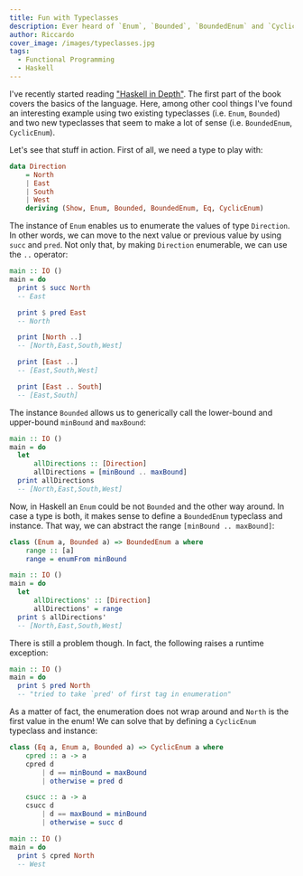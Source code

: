 ```yaml
---
title: Fun with Typeclasses
description: Ever heard of `Enum`, `Bounded`, `BoundedEnum` and `CyclicEnum`?
author: Riccardo
cover_image: /images/typeclasses.jpg
tags:
  - Functional Programming
  - Haskell
---
```


I've recently started reading ["Haskell in Depth"](https://www.manning.com/books/haskell-in-depth). The first part of the book covers the basics of the language. Here, among other cool things I've found an interesting example using two existing typeclasses (i.e. `Enum`, `Bounded`) and two new typeclasses that seem to make a lot of sense (i.e. `BoundedEnum`, `CyclicEnum`).

Let's see that stuff in action. First of all, we need a type to play with:

```hs
data Direction
    = North
    | East
    | South
    | West
    deriving (Show, Enum, Bounded, BoundedEnum, Eq, CyclicEnum)
```

The instance of `Enum` enables us to enumerate the values of type `Direction`. In other words, we can move to the next value or previous value by using `succ` and `pred`. Not only that, by making `Direction` enumerable, we can use the `..` operator:

```hs
main :: IO ()
main = do
  print $ succ North
  -- East

  print $ pred East
  -- North

  print [North ..]
  -- [North,East,South,West]

  print [East ..]
  -- [East,South,West]

  print [East .. South]
  -- [East,South]
```

The instance `Bounded` allows us to generically call the lower-bound and upper-bound `minBound` and `maxBound`:

```hs
main :: IO ()
main = do
  let
      allDirections :: [Direction]
      allDirections = [minBound .. maxBound]
  print allDirections
  -- [North,East,South,West]
```

Now, in Haskell an `Enum` could be not `Bounded` and the other way around. In case a type is both, it makes sense to define a `BoundedEnum` typeclass and instance. That way, we can abstract the range `[minBound .. maxBound]`:

```hs
class (Enum a, Bounded a) => BoundedEnum a where
    range :: [a]
    range = enumFrom minBound

main :: IO ()
main = do
  let
      allDirections' :: [Direction]
      allDirections' = range
  print $ allDirections'
  -- [North,East,South,West]
```

There is still a problem though. In fact, the following raises a runtime exception:

```hs
main :: IO ()
main = do
  print $ pred North
  -- "tried to take `pred' of first tag in enumeration"
```

As a matter of fact, the enumeration does not wrap around and `North` is the first value in the enum! We can solve that by defining a `CyclicEnum` typeclass and instance:

```hs
class (Eq a, Enum a, Bounded a) => CyclicEnum a where
    cpred :: a -> a
    cpred d
        | d == minBound = maxBound
        | otherwise = pred d

    csucc :: a -> a
    csucc d
        | d == maxBound = minBound
        | otherwise = succ d

main :: IO ()
main = do
  print $ cpred North
  -- West
```
